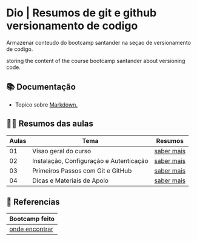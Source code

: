 # Dio  | Resumos de git e github versionamento de codigo

Armazenar conteudo do bootcamp santander na seçao de versionamento de codigo. 

storing the content of the course bootcamp santander about versioning code.
## 📚 Documentação
- Topico sobre [Markdown.](https://docs.github.com/pt/get-started/writing-on-github/getting-started-with-writing-and-formatting-on-github/about-writing-and-formatting-on-github)
## 👩‍💻 Resumos das aulas
|Aulas|Tema|Resumos|
|-------|---------|-------|
|01|Visao geral do curso|[saber mais](https://github.com/elidianaandrade/dio-curso-git-github/blob/edeb61b4bb92e34f9cfe7995f7131df22e522a2d/materiais-de-apoio/01-visao-geral-do-curso-e-ferramentas.md)|
|02|Instalação, Configuração e Autenticação|[saber mais](https://github.com/elidianaandrade/dio-curso-git-github/blob/edeb61b4bb92e34f9cfe7995f7131df22e522a2d/materiais-de-apoio/02-instalacao-configuracao-e-autenticacao.md)|
|03|Primeiros Passos com Git e GitHub|[saber mais](https://github.com/elidianaandrade/dio-curso-git-github/blob/edeb61b4bb92e34f9cfe7995f7131df22e522a2d/materiais-de-apoio/03-primeiros-passos-com-git-e-github.md)|
|04|Dicas e Materiais de Apoio|[saber mais](hhttps://github.com/elidianaandrade/dio-curso-git-github/blob/edeb61b4bb92e34f9cfe7995f7131df22e522a2d/materiais-de-apoio/04-dicas-e-materiais-de-apoio.md)|



## 🔎 Referencias
|Bootcamp feito|
|--------------|
|[onde encontrar](https://github.com/elidianaandrade/dio-curso-git-github/tree/main/materiais-de-apoio)|